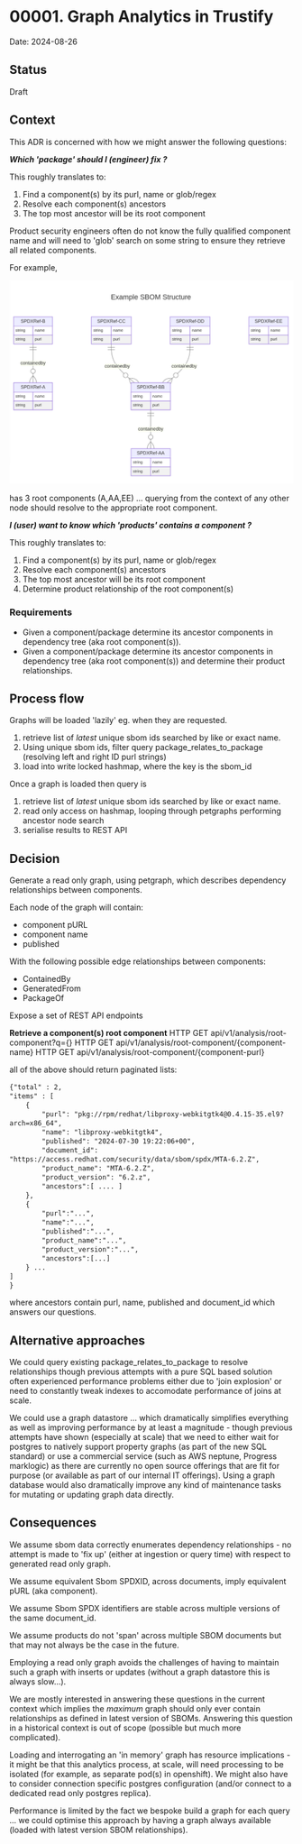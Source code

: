 # 00001. Graph Analytics in Trustify

Date: 2024-08-26

## Status

Draft

## Context

This ADR is concerned with how we might answer the following questions: 

**_Which 'package' should I (engineer) fix ?_**

This roughly translates to:

1) Find a component(s) by its purl, name or glob/regex
2) Resolve each component(s) ancestors
3) The top most ancestor will be its root component

Product security engineers often do not know the fully qualified component name and will need to 'glob' search on some string to 
ensure they retrieve all related components.

For example,

![Simple sbom](sbom-simple-example.png)

has 3 root components (A,AA,EE) ... querying from the context of any other node should resolve to the appropriate root component.


**_I (user) want to know which 'products' contains a component ?_**

This roughly translates to:

1) Find a component(s) by its purl, name or glob/regex
2) Resolve each component(s) ancestors
3) The top most ancestor will be its root component
4) Determine product relationship of the root component(s)

### Requirements

* Given a component/package determine its ancestor components in dependency tree (aka root component(s)).
* Given a component/package determine its ancestor components in dependency tree (aka root component(s)) and determine their product relationships.

## Process flow

Graphs will be loaded 'lazily' eg. when they are requested.

1) retrieve list of _latest_ unique sbom ids searched by like or exact name. 
2) Using unique sbom ids, filter query package_relates_to_package (resolving left and right ID purl strings)
3) load into write locked hashmap<petgraph>, where the key is the sbom_id

Once a graph is loaded then query is
1) retrieve list of _latest_ unique sbom ids searched by like or exact name.
2) read only access on hashmap<petgraph>, looping through petgraphs performing ancestor node search
3) serialise results to REST API

## Decision

Generate a read only graph, using petgraph, which describes dependency relationships between components.

Each node of the graph will contain:
* component pURL
* component name
* published 

With the following possible edge relationships between components:
* ContainedBy
* GeneratedFrom
* PackageOf

Expose a set of REST API endpoints

**Retrieve a component(s) root component**
HTTP GET api/v1/analysis/root-component?q={}
HTTP GET api/v1/analysis/root-component/{component-name}
HTTP GET api/v1/analysis/root-component/{component-purl}

all of the above should return paginated lists:

```
{"total" : 2,
"items" : [
    {
        "purl": "pkg://rpm/redhat/libproxy-webkitgtk4@0.4.15-35.el9?arch=x86_64",
        "name": "libproxy-webkitgtk4",
        "published": "2024-07-30 19:22:06+00",
        "document_id": "https://access.redhat.com/security/data/sbom/spdx/MTA-6.2.Z",
        "product_name": "MTA-6.2.Z",
        "product_version": "6.2.z",
        "ancestors":[ .... ]
    },
    {
        "purl":"...",
        "name":"...",
        "published":"...",
        "product_name":"...",
        "product_version":"...",
        "ancestors":[...]
    } ...
]
}
```

where ancestors contain purl, name, published and document_id which answers our questions.

## Alternative approaches

We could query existing package_relates_to_package to resolve relationships though previous attempts with a pure SQL based
solution often experienced performance problems either due to 'join explosion' or need to constantly tweak indexes to accomodate 
performance of joins at scale.

We could use a graph datastore ... which dramatically simplifies everything as well as improving performance by at least a 
magnitude - though previous attempts have shown (especially at scale) that we need to either wait for postgres to natively 
support property graphs (as part of the new SQL standard) or use a commercial service (such as AWS neptune, Progress marklogic)
as there are currently no open source offerings that are fit for purpose (or available as part of our internal IT offerings). 
Using a graph database would also dramatically improve any kind of maintenance tasks for mutating or updating graph data directly.

## Consequences

We assume sbom data correctly enumerates dependency relationships - no attempt is made to 'fix up' (either at ingestion or query time)
with respect to generated read only graph. 

We assume equivalent Sbom SPDXID, across documents, imply equivalent pURL (aka component).

We assume Sbom SPDX identifiers are stable across multiple versions of the same document_id.

We assume products do not 'span' across multiple SBOM documents but that may not always be the case in the future.

Employing a read only graph avoids the challenges of having to maintain such a graph with inserts or updates (without a graph 
datastore this is always slow...).

We are mostly interested in answering these questions in the current context which implies the _maximum_ graph should only ever contain
relationships as defined in latest version of SBOMs. Answering this question in a historical context is out of scope (possible 
but much more complicated).

Loading and interrogating an 'in memory' graph has resource implications - it might be that this analytics process, at scale, will
need processing to be isolated (for example, as separate pod(s) in openshift). We might also have to consider connection specific
postgres configuration (and/or connect to a dedicated read only postgres replica).

Performance is limited by the fact we bespoke build a graph for each query ... we could optimise this approach by having 
a graph always available (loaded with latest version SBOM relationships). 